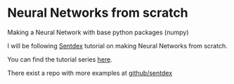 # Neural Networks from scratch
Making a Neural Network with base python packages (numpy)

I will be following [Sentdex](https://www.youtube.com/channel/UCfzlCWGWYyIQ0aLC5w48gBQ) tutorial on making Neural Networks from scratch.

You can find the tutorial series [here](https://www.youtube.com/watch?v=Wo5dMEP_BbI&list=PLQVvvaa1QuDcjD5BAw2DxE6OF2tius3V3).

There exist a repo with more examples at [github/sentdex](https://github.com/Sentdex/NNfSiX/)
